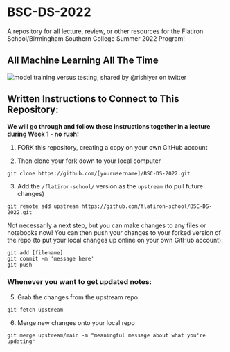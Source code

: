 # BSC-DS-2022

A repository for all lecture, review, or other resources for the Flatiron School/Birmingham Southern College Summer 2022 Program!

## All Machine Learning All The Time

![model training versus testing, shared by @rishiyer on twitter](https://pbs.twimg.com/media/FXMtZKtUEAElh0V.jpg)

## Written Instructions to Connect to This Repository:

**We will go through and follow these instructions together in a lecture during Week 1 - no rush!** 

1. FORK this repository, creating a copy on your own GitHub account

2. Then clone your fork down to your local computer
```
git clone https://github.com/[yourusername]/BSC-DS-2022.git
```

3. Add the `/flatiron-school/` version as the `upstream` (to pull future changes)
```
git remote add upstream https://github.com/flatiron-school/BSC-DS-2022.git
```

Not necessarily a next step, but you can make changes to any files or notebooks now! You can then push your changes to your forked version of the repo (to put your local changes up online on your own GitHub account):
```
git add [filename]
git commit -m 'message here'
git push
```

### Whenever you want to get updated notes:

5. Grab the changes from the upstream repo
```
git fetch upstream
```

6. Merge new changes onto your local repo
```
git merge upstream/main -m "meaningful message about what you're updating"
```
